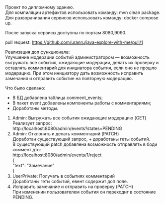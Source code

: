 
Проект по дипломному зданию.  
Для компиляции артефактов использовать команду: mvn clean package.  
Для разворачивания сервисов использовать команду: docker compose up.  

После запуска сервисы доступны по портам 8080,9090.  

pull request:
https://github.com/uranru/java-explore-with-me/pull/1


Реализация доп функционала:  
Улучшение модерации событий администратором — возможность выгружать все события, ожидающие модерации, делать их проверку и оставлять комментарий для инициатора события, если оно не прошло модерацию.
При этом инициатору дать возможность исправить замечания и отправить событие на повторную модерацию.  

Что было сделано:  
- В БД добавлена таблица comment_events;  
- В пакет event добавлены компоненты работы с комментариями;  
- Доработаны методы.  


1. Admin: Выгружать все события ожидающие модерацию (GET)  
   Реализует запрос:  
   http://localhost:8080/admin/events?states=PENDING  
2. Admin: Отклонять и делать комментарий (PATCH)  
   Доработан существующий запрос, + доработаны геты событий.  
   В существующий patch добавлена возможность отправлять в боди коммент дто:    
   http://localhost:8080/admin/events/1/reject  
   {  
   "text": "Замечание"  
   }  
3. UserPrivate: Получать в событиях комментарий  
   Доработаны геты событий, евент содержит доп поле.  
4. Исправить замечание и отправить на проверку (PATCH)  
   При изменении пользователем события он переходит в состояние PENDING.  
